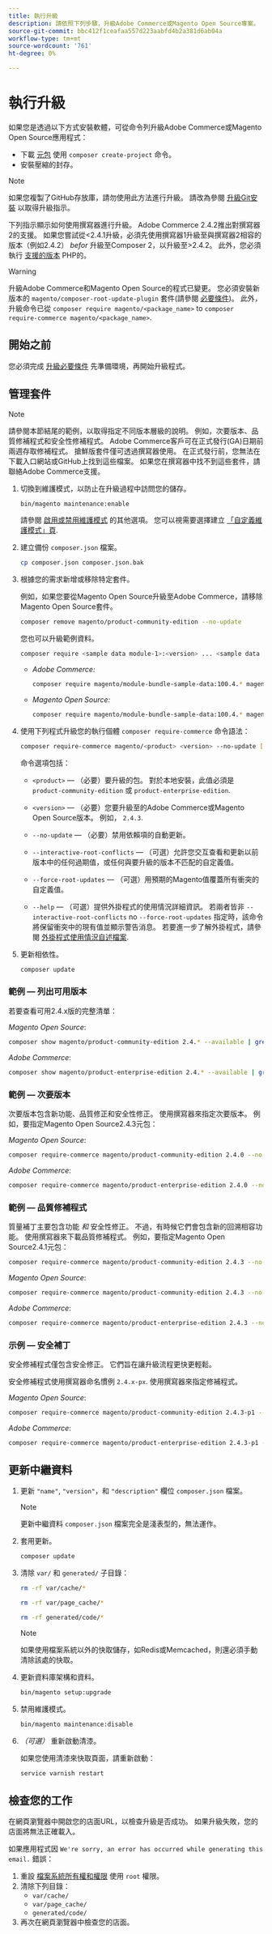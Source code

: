 ```yaml
---
title: 執行升級
description: 請依照下列步驟，升級Adobe Commerce或Magento Open Source專案。
source-git-commit: bbc412f1ceafaa557d223aabfd4b2a381d6ab04a
workflow-type: tm+mt
source-wordcount: '761'
ht-degree: 0%

---
```



# 執行升級

如果您是透過以下方式安裝軟體，可從命令列升級Adobe Commerce或Magento Open Source應用程式：

- 下載 [元包](https://glossary.magento.com/metapackage) 使用 `composer create-project` 命令。
- 安裝壓縮的封存。

>[!NOTE]
>
>如果您複製了GitHub存放庫，請勿使用此方法進行升級。 請改為參閱 [升級Git安裝](../developer/git-installs.md) 以取得升級指示。

下列指示顯示如何使用撰寫器進行升級。 Adobe Commerce 2.4.2推出對撰寫器2的支援。 如果您嘗試從&lt;2.4.1升級，必須先使用撰寫器1升級至與撰寫器2相容的版本（例如2.4.2） _befor_ 升級至Composer 2，以升級至>2.4.2。 此外，您必須執行 [支援的版本](https://devdocs.magento.com/guides/v2.4/install-gde/system-requirements.html) PHP的。

>[!WARNING]
>
>升級Adobe Commerce和Magento Open Source的程式已變更。 您必須安裝新版本的 `magento/composer-root-update-plugin` 套件(請參閱 [必要條件](../prepare/prerequisites.md))。 此外，升級命令已從 `composer require magento/<package_name>` to `composer require-commerce magento/<package_name>`.

## 開始之前

您必須完成 [升級必要條件](../prepare/prerequisites.md) 先準備環境，再開始升級程式。

## 管理套件

>[!NOTE]
>
>請參閱本節結尾的範例，以取得指定不同版本層級的說明。 例如，次要版本、品質修補程式和安全性修補程式。 Adobe Commerce客戶可在正式發行(GA)日期前兩週存取修補程式。 搶鮮版套件僅可透過撰寫器使用。 在正式發行前，您無法在下載入口網站或GitHub上找到這些檔案。 如果您在撰寫器中找不到這些套件，請聯絡Adobe Commerce支援。

1. 切換到維護模式，以防止在升級過程中訪問您的儲存。

   ```bash
   bin/magento maintenance:enable
   ```

   請參閱 [啟用或禁用維護模式](https://devdocs.magento.com/guides/v2.4/install-gde/install/cli/install-cli-subcommands-maint.html) 的其他選項。 您可以視需要選擇建立 [「自定義維護模式」頁](https://devdocs.magento.com/guides/v2.4/comp-mgr/trouble/cman/maint-mode.html).

1. 建立備份 `composer.json` 檔案。

   ```bash
   cp composer.json composer.json.bak
   ```

1. 根據您的需求新增或移除特定套件。

   例如，如果您要從Magento Open Source升級至Adobe Commerce，請移除Magento Open Source套件。

   ```bash
   composer remove magento/product-community-edition --no-update
   ```

   您也可以升級範例資料。

   ```bash
   composer require <sample data module-1>:<version> ... <sample data module-n>:<version> --no-update
   ```

   - _Adobe Commerce:_

      ```bash
      composer require magento/module-bundle-sample-data:100.4.* magento/module-widget-sample-data:100.4.* magento/module-theme-sample-data:100.4.* magento/module-catalog-sample-data:100.4.* magento/module-customer-sample-data:100.4.* magento/module-cms-sample-data:100.4.*  magento/module-catalog-rule-sample-data:100.4.* magento/module-sales-rule-sample-data:100.4.* magento/module-review-sample-data:100.4.* magento/module-tax-sample-data:100.4.* magento/module-sales-sample-data:100.4.* magento/module-grouped-product-sample-data:100.4.* magento/module-downloadable-sample-data:100.4.* magento/module-msrp-sample-data:100.4.* magento/module-configurable-sample-data:100.4.* magento/module-product-links-sample-data:100.4.* magento/module-wishlist-sample-data:100.4.* magento/module-swatches-sample-data:100.4.* magento/sample-data-media:100.4.* magento/module-offline-shipping-sample-data:100.4.* magento/module-gift-card-sample-data:100.4.* magento/module-customer-balance-sample-data:100.4.* magento/module-target-rule-sample-data:100.4.* magento/module-gift-registry-sample-data:100.4.* magento/module-multiple-wishlist-sample-data:100.4.* --no-update
      ```

   - _Magento Open Source:_

      ```bash
      composer require magento/module-bundle-sample-data:100.4.* magento/module-widget-sample-data:100.4.* magento/module-theme-sample-data:100.4.* magento/module-catalog-sample-data:100.4.* magento/module-customer-sample-data:100.4.* magento/module-cms-sample-data:100.4.*  magento/module-catalog-rule-sample-data:100.4.* magento/module-sales-rule-sample-data:100.4.* magento/module-review-sample-data:100.4.* magento/module-tax-sample-data:100.4.* magento/module-sales-sample-data:100.4.* magento/module-grouped-product-sample-data:100.4.* magento/module-downloadable-sample-data:100.4.* magento/module-msrp-sample-data:100.4.* magento/module-configurable-sample-data:100.4.* magento/module-product-links-sample-data:100.4.* magento/module-wishlist-sample-data:100.4.* magento/module-swatches-sample-data:100.4.* magento/sample-data-media:100.4.* magento/module-offline-shipping-sample-data:100.4.* --no-update
      ```

1. 使用下列程式升級您的執行個體 `composer require-commerce` 命令語法：

   ```bash
   composer require-commerce magento/<product> <version> --no-update [--interactive-root-conflicts] [--force-root-updates] [--help]
   ```

   命令選項包括：

   - `<product>`  — （必要）要升級的包。 對於本地安裝，此值必須是 `product-community-edition` 或 `product-enterprise-edition`.

   - `<version>`  — （必要）您要升級至的Adobe Commerce或Magento Open Source版本。 例如， `2.4.3`.

   - `--no-update`  — （必要）禁用依賴項的自動更新。

   - `--interactive-root-conflicts`  — （可選）允許您交互查看和更新以前版本中的任何過期值，或任何與要升級的版本不匹配的自定義值。

   - `--force-root-updates`  — （可選）用預期的Magento值覆蓋所有衝突的自定義值。

   - `--help`  — （可選）提供外掛程式的使用情況詳細資訊。
   若兩者皆非 `--interactive-root-conflicts` no `--force-root-updates` 指定時，該命令將保留衝突中的現有值並顯示警告消息。 若要進一步了解外掛程式，請參閱 [外掛程式使用情況自述檔案](https://github.com/magento/composer-root-update-plugin/blob/develop/src/Magento/ComposerRootUpdatePlugin/README.md).

1. 更新相依性。

   ```bash
   composer update
   ```

### 範例 — 列出可用版本

若要查看可用2.4.x版的完整清單：

_Magento Open Source_:

```bash
composer show magento/product-community-edition 2.4.* --available | grep -m 1 versions
```

_Adobe Commerce_:

```bash
composer show magento/product-enterprise-edition 2.4.* --available | grep -m 1 versions
```

### 範例 — 次要版本

次要版本包含新功能、品質修正和安全性修正。 使用撰寫器來指定次要版本。 例如，要指定Magento Open Source2.4.3元包：

_Magento Open Source_:

```bash
composer require-commerce magento/product-community-edition 2.4.0 --no-update
```

_Adobe Commerce_:

```bash
composer require-commerce magento/product-enterprise-edition 2.4.0 --no-update
```

### 範例 — 品質修補程式

質量補丁主要包含功能 _和_ 安全性修正。 不過，有時候它們會包含新的回溯相容功能。 使用撰寫器來下載品質修補程式。 例如，要指定Magento Open Source2.4.1元包：

```bash
composer require-commerce magento/product-community-edition 2.4.3 --no-update
```

_Magento Open Source_:

```bash
composer require-commerce magento/product-community-edition 2.4.3 --no-update
```

_Adobe Commerce_:

```bash
composer require-commerce magento/product-enterprise-edition 2.4.3 --no-update
```

### 示例 — 安全補丁

安全修補程式僅包含安全修正。 它們旨在讓升級流程更快更輕鬆。

安全修補程式使用撰寫器命名慣例 `2.4.x-px`. 使用撰寫器來指定修補程式。

_Magento Open Source_:

```bash
composer require-commerce magento/product-community-edition 2.4.3-p1 --no-update
```

_Adobe Commerce_:

```bash
composer require-commerce magento/product-enterprise-edition 2.4.3-p1 --no-update
```

## 更新中繼資料

1. 更新 `"name"`, `"version"`，和 `"description"` 欄位 `composer.json` 檔案。

   >[!NOTE]
   >
   >更新中繼資料 `composer.json` 檔案完全是淺表型的，無法運作。

1. 套用更新。

   ```bash
   composer update
   ```

1. 清除 `var/` 和 `generated/` 子目錄：

   ```bash
   rm -rf var/cache/*
   ```

   ```bash
   rm -rf var/page_cache/*
   ```

   ```bash
   rm -rf generated/code/*
   ```

   >[!NOTE]
   >
   >如果使用檔案系統以外的快取儲存，如Redis或Memcached，則還必須手動清除該處的快取。

1. 更新資料庫架構和資料。

   ```bash
   bin/magento setup:upgrade
   ```

1. 禁用維護模式。

   ```bash
   bin/magento maintenance:disable
   ```

1. _（可選）_ 重新啟動清漆。

   如果您使用清漆來快取頁面，請重新啟動：

   ```bash
   service varnish restart
   ```

## 檢查您的工作

在網頁瀏覽器中開啟您的店面URL，以檢查升級是否成功。 如果升級失敗，您的店面將無法正確載入。

如果應用程式因  `We're sorry, an error has occurred while generating this email.` 錯誤：

1. 重設 [檔案系統所有權和權限](https://devdocs.magento.com/guides/v2.4/install-gde/prereq/file-system-perms.html) 使用 `root` 權限。
1. 清除下列目錄：
   - `var/cache/`
   - `var/page_cache/`
   - `generated/code/`
1. 再次在網頁瀏覽器中檢查您的店面。
